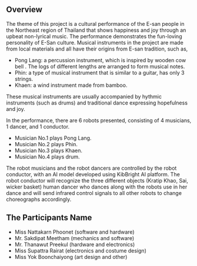 
## Overview

The theme of this project is a cultural performance of the E-san people in the 
Northeast region of Thailand that shows happiness and joy through an upbeat non-lyrical music. The performance demonstrates the fun-loving personality of E-San culture. Musical instruments in the project are made from local materials and all have their origins from E-san tradition, such as, 
* Pong Lang: a percussion instrument, which  is inspired by wooden cow bell . The logs of different lengths are arranged to form musical notes.
* Phin:  a type of musical instrument that is similar to a guitar, has only 3 strings.
* Khaen: a wind instrument made from bamboo.

These musical instruments are usually accompanied by hythmic instruments (such as drums) and traditional dance expressing hopefulness and joy.

In the performance, there are 6 robots presented, consisting of 4 musicians, 1 dancer, and 1 conductor.
* Musician No.1 plays Pong Lang.
* Musician No.2 plays Phin.
* Musician No.3 plays Khaen.
* Musician No.4 plays drum.

The robot musicians and the robot dancers are controlled by the robot conductor, with an AI model developed using KibBright AI platform. The robot conductor will recognize the three different objects (Kratip Khao, Sai, wicker basket) human dancer who dances along with the robots use in her dance and will send infrared control signals to all other robots to change choreographs accordingly.

## The Participants Name
* Miss Nattakarn Phoonet    (software and hardware)
* Mr. Sakdipat Meetham      (mechanics and software)
* Mr. Thanawut Preekul      (hardware and electronics)
* Miss Supattra Rairat      (electronics and costume design)
* Miss Yok Boonchaiyong     (art design and other)
